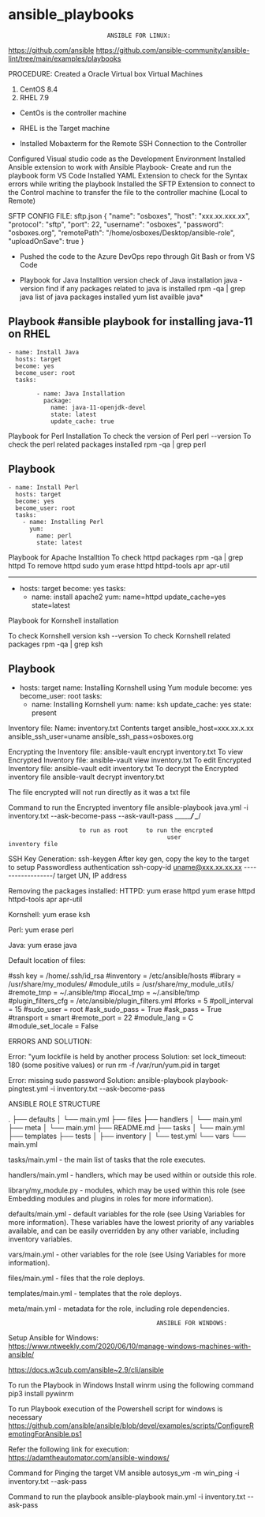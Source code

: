 # ansible_playbooks

			                    ANSIBLE FOR LINUX:
https://github.com/ansible
https://github.com/ansible-community/ansible-lint/tree/main/examples/playbooks

PROCEDURE:
Created a Oracle Virtual box Virtual Machines
 1. CentOS 8.4
 2. RHEL 7.9

 - CentOs is the controller machine
 - RHEL is the Target machine

 - Installed Mobaxterm for the Remote SSH Connection to the Controller

 Configured Visual studio code as the Development Environment 
 Installed Ansible extension to work with Ansible Playbook-  Create and run the playbook  form VS Code
 Installed YAML Extension to check for the Syntax errors while writing the playbook
 Installed the SFTP Extension to connect to the Control machine to transfer the file to  the controller machine (Local to Remote)
 
 SFTP CONFIG FILE:
 sftp.json
 {
    "name": "osboxes",
    "host": "xxx.xx.xxx.xx",
    "protocol": "sftp",
    "port": 22,
    "username": "osboxes",
    "password": "osboxes.org",
    "remotePath": "/home/osboxes/Desktop/ansible-role",
    "uploadOnSave": true
}

 - Pushed the code to the Azure DevOps repo through Git Bash or from VS Code

 - Playbook for Java Installtion
   version check of Java installation
   java -version
   find if any packages related to java is installed
   rpm -qa | grep java
   list of java packages installed
   yum list availble java\*

 Playbook 
 #ansible playbook for installing java-11 on RHEL
---
    - name: Install Java
      hosts: target
      become: yes
      become_user: root
      tasks:
            
            - name: Java Installation
              package:
                name: java-11-openjdk-devel
                state: latest
                update_cache: true
                
      
Playbook for Perl Installation
To check the version of Perl
 perl --version
To check the perl related packages installed
 rpm -qa | grep perl

Playbook 
 ---
    - name: Install Perl
      hosts: target
      become: yes
      become_user: root
      tasks:
        - name: Installing Perl
          yum:
            name: perl
            state: latest


Playbook for Apache Installtion
To check httpd packages
 rpm -qa | grep httpd
To remove httpd
 sudo yum erase httpd httpd-tools apr apr-util

---
  - hosts: target
    become: yes
    tasks:
      - name: install apache2
        yum: 
         name=httpd 
         update_cache=yes 
         state=latest
         
Playbook for Kornshell installation

To check Kornshell version
 ksh --version
To check Kornshell related packages
 rpm -qa | grep ksh

Playbook
---
  - hosts: target
    name: Installing Kornshell using Yum module
    become: yes
    become_user: root
    tasks:
     - name: Installing Kornshell
       yum:
        name: ksh
        update_cache: yes 
        state: present

Inventory file:
 Name: inventory.txt
  Contents
  target ansible_host=xxx.xx.x.xx ansible_ssh_user=uname ansible_ssh_pass=osboxes.org

Encrypting the Inventory file:
 ansible-vault encrypt inventory.txt
To view Encrypted Inventory file:
 ansible-vault view inventory.txt
To edit Encrypted Inventory file:
 ansible-vault edit inventory.txt
To decrypt the Encrypted inventory file
 ansible-vault decrypt inventory.txt
 
The file encrypted will not run directly as it was a txt file

Command to run the Encrypted inventory file
 ansible-playbook java.yml -i inventory.txt --ask-become-pass --ask-vault-pass
					    \________________/  \____________/

						to run as root     to run the encrpted
                                                 user               inventory file
SSH Key Generation:
 ssh-keygen
After key gen, copy the key to the target to setup Passwordless authentication
  ssh-copy-id uname@xxx.xx.xx.xx
              \------------------/
                  target UN, IP address


Removing the packages installed:
HTTPD: 
yum erase httpd
yum erase httpd httpd-tools apr apr-util

Kornshell:
yum erase ksh

Perl:
yum erase perl

Java:
yum erase java


Default location of files:

#ssh key        = /home/.ssh/id_rsa
#inventory      = /etc/ansible/hosts
#library        = /usr/share/my_modules/
#module_utils   = /usr/share/my_module_utils/
#remote_tmp     = ~/.ansible/tmp
#local_tmp      = ~/.ansible/tmp
#plugin_filters_cfg = /etc/ansible/plugin_filters.yml
#forks          = 5
#poll_interval  = 15
#sudo_user      = root
#ask_sudo_pass = True
#ask_pass      = True
#transport      = smart
#remote_port    = 22
#module_lang    = C
#module_set_locale = False


ERRORS AND SOLUTION:

Error: "yum lockfile is held by another process
Solution: set lock_timeout: 180 (some positive values)
or run rm -f /var/run/yum.pid in target

Error: missing sudo password
Solution: ansible-playbook playbook-pingtest.yml -i inventory.txt --ask-become-pass


ANSIBLE ROLE STRUCTURE

.
├── defaults
│   └── main.yml
├── files
├── handlers
│   └── main.yml
├── meta
│   └── main.yml
├── README.md
├── tasks
│   └── main.yml
├── templates
├── tests
│   ├── inventory
│   └── test.yml
└── vars
    └── main.yml


tasks/main.yml - the main list of tasks that the role executes.

handlers/main.yml - handlers, which may be used within or outside this role.

library/my_module.py - modules, which may be used within this role (see Embedding modules and plugins in roles for more information).

defaults/main.yml - default variables for the role (see Using Variables for more information). These variables have the lowest priority of any variables available, and can be easily overridden by any other variable, including inventory variables.

vars/main.yml - other variables for the role (see Using Variables for more information).

files/main.yml - files that the role deploys.

templates/main.yml - templates that the role deploys.

meta/main.yml - metadata for the role, including role dependencies.


                                              ANSIBLE FOR WINDOWS:

Setup Ansible for Windows:
https://www.ntweekly.com/2020/06/10/manage-windows-machines-with-ansible/

https://docs.w3cub.com/ansible~2.9/cli/ansible

To run the Playbook in Windows
Install winrm using the following command
pip3 install pywinrm

To run Playbook execution of the Powershell script for windows is necessary
https://github.com/ansible/ansible/blob/devel/examples/scripts/ConfigureRemotingForAnsible.ps1

Refer the following link for execution:
https://adamtheautomator.com/ansible-windows/

                                                
Command for Pinging the target VM
ansible autosys_vm -m win_ping -i inventory.txt --ask-pass

Command to run the playbook
ansible-playbook main.yml -i inventory.txt --ask-pass

